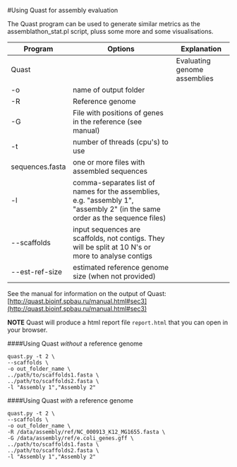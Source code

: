 #Using Quast for assembly evaluation

The Quast program can be used to generate similar metrics as the assemblathon_stat.pl script, pluss some more and some visualisations.

Program|Options|Explanation
-------|-------|-------------
Quast||Evaluating genome assemblies
|-o|name of output folder
|-R|Reference genome
|-G|File with positions of genes in the reference (see manual)
|-t|number of threads (cpu's) to use
|sequences.fasta|one or more files with assembled sequences
|-l| comma-separates list of names for the assemblies, e.g. "assembly 1", "assembly 2" (in the same order as the sequence files)
|--scaffolds|input sequences are scaffolds, not contigs. They will be split at 10 N's or more to analyse contigs
|--est-ref-size| estimated reference genome size (when not provided)

See the manual for information on the output of Quast:
[http://quast.bioinf.spbau.ru/manual.html#sec3](http://quast.bioinf.spbau.ru/manual.html#sec3)

**NOTE** Quast will produce a html report file `report.html` that you can open in your browser.

####Using Quast *without* a reference genome

```
quast.py -t 2 \
--scaffolds \
-o out_folder_name \
../path/to/scaffolds1.fasta \
../path/to/scaffolds2.fasta \
-l "Assembly 1","Assembly 2"
```

####Using Quast *with* a reference genome

```
quast.py -t 2 \
--scaffolds \
-o out_folder_name \
-R /data/assembly/ref/NC_000913_K12_MG1655.fasta \
-G /data/assembly/ref/e.coli_genes.gff \
../path/to/scaffolds1.fasta \
../path/to/scaffolds2.fasta \
-l "Assembly 1","Assembly 2"
```



